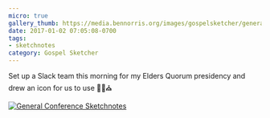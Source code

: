 ```yaml
---
micro: true
gallery_thumb: https://media.bennorris.org/images/gospelsketcher/general/temple-sketch.jpg
date: 2017-01-02 07:05:08-0700
tags:
- sketchnotes
category: Gospel Sketcher
---
```


Set up a Slack team this morning for my Elders Quorum presidency and drew an icon for us to use ✍🏼⛪️

[![General Conference Sketchnotes](https://media.bennorris.org/images/gospelsketcher/general/temple-sketch.jpg)](https://media.bennorris.org/images/gospelsketcher/general/temple-sketch.jpg)
